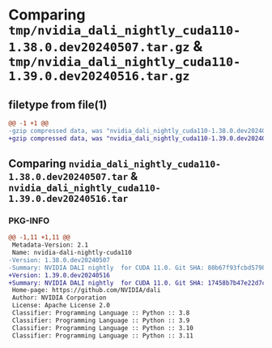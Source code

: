 # Comparing `tmp/nvidia_dali_nightly_cuda110-1.38.0.dev20240507.tar.gz` & `tmp/nvidia_dali_nightly_cuda110-1.39.0.dev20240516.tar.gz`

## filetype from file(1)

```diff
@@ -1 +1 @@
-gzip compressed data, was "nvidia_dali_nightly_cuda110-1.38.0.dev20240507.tar", last modified: Mon Apr  5 07:00:00 1993, max compression
+gzip compressed data, was "nvidia_dali_nightly_cuda110-1.39.0.dev20240516.tar", last modified: Mon Apr  5 07:00:00 1993, max compression
```

## Comparing `nvidia_dali_nightly_cuda110-1.38.0.dev20240507.tar` & `nvidia_dali_nightly_cuda110-1.39.0.dev20240516.tar`

### PKG-INFO

```diff
@@ -1,11 +1,11 @@
 Metadata-Version: 2.1
 Name: nvidia-dali-nightly-cuda110
-Version: 1.38.0.dev20240507
-Summary: NVIDIA DALI nightly  for CUDA 11.0. Git SHA: 80b67f93fcbd57985b35db94e9788602334ea37f
+Version: 1.39.0.dev20240516
+Summary: NVIDIA DALI nightly  for CUDA 11.0. Git SHA: 17458b7b47e22d7cd76d18e2624e3c7431278386
 Home-page: https://github.com/NVIDIA/dali
 Author: NVIDIA Corporation
 License: Apache License 2.0
 Classifier: Programming Language :: Python :: 3.8
 Classifier: Programming Language :: Python :: 3.9
 Classifier: Programming Language :: Python :: 3.10
 Classifier: Programming Language :: Python :: 3.11
```

